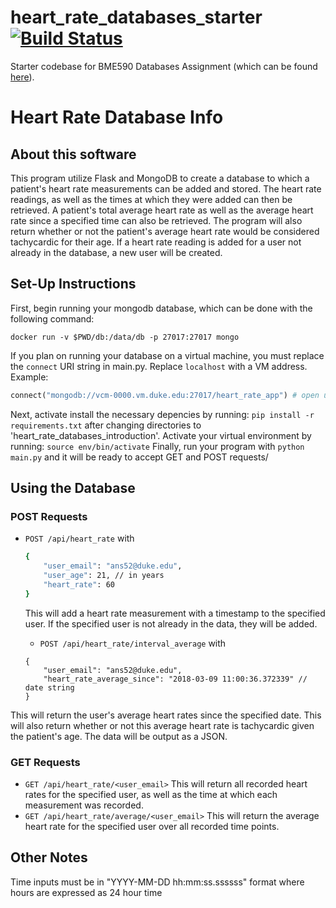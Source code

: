 # heart_rate_databases_starter [![Build Status](https://travis-ci.org/an-schneider/heart_rate_databases_introduction.svg?branch=master)](https://travis-ci.org/an-schneider/heart_rate_databases_introduction)
Starter codebase for BME590 Databases Assignment (which can be found [here](https://github.com/mlp6/Medical-Software-Design/blob/master/Lectures/databases/main.md#mini-projectassignment)). 

# Heart Rate Database Info
## About this software
This program utilize Flask and MongoDB to create a database to which a patient's heart rate measurements can be added and stored. The heart rate readings, as well as the times at which they were added can then be retrieved. A patient's total average heart rate as well as the average heart rate since a specified time can also be retrieved. The program will also return whether or not the patient's average heart rate would be considered tachycardic for their age. If a heart rate reading is added for a user not already in the database, a new user will be created. 

## Set-Up Instructions
First, begin running your mongodb database, which can be done with the following command:
```
docker run -v $PWD/db:/data/db -p 27017:27017 mongo
```
If you plan on running your database on a virtual machine, you must replace the `connect` URI string in main.py. Replace `localhost` with a VM address. Example:

```py
connect("mongodb://vcm-0000.vm.duke.edu:27017/heart_rate_app") # open up connection to db
```
Next, activate install the necessary depencies by running:
```pip install -r requirements.txt```
after changing directories to 'heart_rate_databases_introduction'. Activate your virtual environment by running:
```source env/bin/activate```
Finally, run your program with 
```python main.py```
and it will be ready to accept GET and POST requests/

## Using the Database
### POST Requests
* `POST /api/heart_rate` with
  ```sh
  {
      "user_email": "ans52@duke.edu",
      "user_age": 21, // in years
      "heart_rate": 60
  }
  ```
  This will add a heart rate measurement with a timestamp to the specified user. If the specified user is not already in the data, they will be added.
  
  * `POST /api/heart_rate/interval_average` with 
  ```
  {
      "user_email": "ans52@duke.edu",
      "heart_rate_average_since": "2018-03-09 11:00:36.372339" // date string
  }
  ```
This will return the user's average heart rates since the specified date. This will also return whether or not this average heart rate is tachycardic given the patient's age. The data will be output as a JSON. 

### GET Requests
* `GET /api/heart_rate/<user_email>`
This will return all recorded heart rates for the specified user, as well as the time at which each measurement was recorded.
* `GET /api/heart_rate/average/<user_email>` 
This will return the average heart rate for the specified user over all recorded time points. 
## Other Notes
Time inputs must be in "YYYY-MM-DD hh:mm:ss.ssssss" format where hours are expressed as 24 hour time
